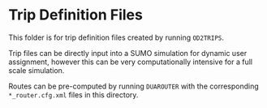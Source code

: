 # Trip Definition Files
This folder is for trip definition files created by running `OD2TRIPS`.

Trip files can be directly input into a SUMO simulation for dynamic user assignment, however this can be very computationally intensive for a full scale simulation.

Routes can be pre-computed by running `DUAROUTER` with the corresponding `*_router.cfg.xml` files in this directory. 